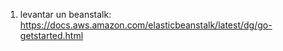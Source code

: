 1) levantar un beanstalk: https://docs.aws.amazon.com/elasticbeanstalk/latest/dg/go-getstarted.html
